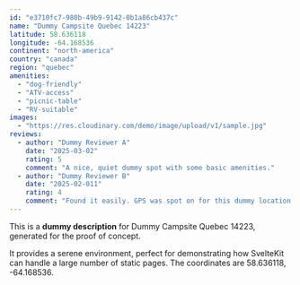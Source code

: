 ```yaml
---
id: "e3710fc7-980b-49b9-9142-0b1a86cb437c"
name: "Dummy Campsite Quebec 14223"
latitude: 58.636118
longitude: -64.168536
continent: "north-america"
country: "canada"
region: "quebec"
amenities:
  - "dog-friendly"
  - "ATV-access"
  - "picnic-table"
  - "RV-suitable"
images:
  - "https://res.cloudinary.com/demo/image/upload/v1/sample.jpg"
reviews:
  - author: "Dummy Reviewer A"
    date: "2025-03-02"
    rating: 5
    comment: "A nice, quiet dummy spot with some basic amenities."
  - author: "Dummy Reviewer B"
    date: "2025-02-011"
    rating: 4
    comment: "Found it easily. GPS was spot on for this dummy location."
---
```


This is a **dummy description** for Dummy Campsite Quebec 14223, generated for the proof of concept.

It provides a serene environment, perfect for demonstrating how SvelteKit can handle a large number of static pages. The coordinates are 58.636118, -64.168536.
